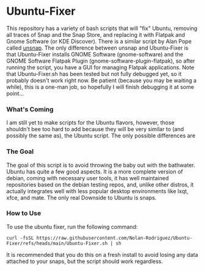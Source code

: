 # Ubuntu-Fixer
This repository has a variety of bash scripts that will "fix" Ubuntu, removing all traces of Snap and the Snap Store, and replacing it with Flatpak and Gnome Software (or KDE Discover). There is a similar script by Alan Pope called [unsnap](https://github.com/popey/unsnap|unscript). The only difference between unsnap and Ubuntu-Fixer is that Ubuntu-Fixer installs GNOME Software (gnome-software) and the GNOME Software Flatpak Plugin (gnome-software-plugin-flatpak), so after running the script, you have a GUI for managing Flatpak applications.
Note that Ubuntu-Fixer.sh has been tested but not fully debugged yet, so it probably doesn't work right now. Be patient (because you may be waiting a while), this is a one-man job, so hopefully I will finish debugging it at some point...

### What's Coming
I am still yet to make scripts for the Ubuntu flavors, however, those shouldn't bee too hard to add because they will be very similar to (and possibly the same as), the Ubuntu script. The only possible differences are

### The Goal
The goal of this script is to avoid throwing the baby out with the bathwater. Ubuntu has quite a few good aspects. It is a more complete version of debian, coming with necessary user tools, it has well maintained repositories based on the debian testing repos, and, unlike other distros, it actually integrates well with less popular desktop environments like lxqt, xfce, and mate. The only real Downside to Ubuntu is snaps.

### How to Use
To use the ubuntu fixer, run the following command:
```
curl -fsSL https://raw.githubusercontent.com/Nolan-Rodriguez/Ubuntu-Fixer/refs/heads/main/Ubuntu-Fixer.sh | sh
```
It is recommended that you do this on a fresh install to avoid losing any data attached to your snaps, but the script should work regardless.
